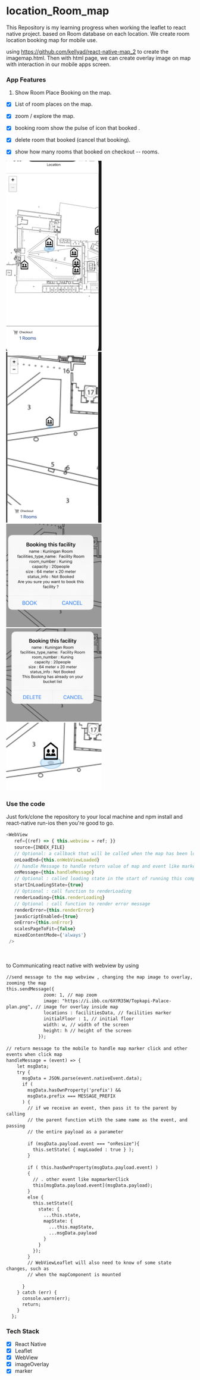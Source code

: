 # location_Room_map


This Repository is my learning progress when working the leaflet to react native project. based on Room database on each location. We create room location booking map for mobile use.

using https://github.com/kellyad/react-native-map_2 to create the imagemap.html. Then with html page, we can create overlay image on map with interaction in our mobile apps screen.

### App Features

1. Show Room Place Booking on the map.

 * [x] List of room places on the map.
 * [x] zoom / explore the map.
 * [x] booking room show the pulse of icon that booked .
 * [x] delete room that booked (cancel that booking).
 * [x] show how many rooms that booked on checkout -- rooms.
 
 
<img src="https://github.com/kellyad/location_Room_map/blob/master/screenShot/map.png"
width="256">&nbsp;&nbsp;&nbsp;
<img src="https://github.com/kellyad/location_Room_map/blob/master/screenShot/zoom_map.png"
width="256">&nbsp;&nbsp;&nbsp;
<img src="https://github.com/kellyad/location_Room_map/blob/master/screenShot/dialog_book.png"
width="256">&nbsp;&nbsp;&nbsp;
<img src="https://github.com/kellyad/location_Room_map/blob/master/screenShot/dialog_delete.png"
width="256">&nbsp;&nbsp;&nbsp;
<img src="https://github.com/kellyad/location_Room_map/blob/master/screenShot/booked_icon.png"
width="256">&nbsp;&nbsp;&nbsp;


 ### Use the code

 Just fork/clone the repository to your local machine and npm install and react-native run-ios then you're good to go.
 ```javascript
<WebView
    ref={(ref) => { this.webview = ref; }}
    source={INDEX_FILE}
    // Optional: a callback that will be called when the map has been loaded
    onLoadEnd={this.onWebViewLoaded}
    // handle Message to handle return value of map and event like marker click, map double click
    onMessage={this.handleMessage}
    // Optional : called loading state in the start of running this component
    startInLoadingState={true}
    // Optional : call function to renderLoading
    renderLoading={this.renderLoading}
    // Optional : call function to render error message
    renderError={this.renderError}
    javaScriptEnabled={true}
    onError={this.onError}
    scalesPageToFit={false}
    mixedContentMode={'always'}
  />
  
  
```
to Communicating react native with webview by using 
```
//send message to the map webview , changing the map image to overlay, zooming the map 
this.sendMessage({
              zoom: 1, // map zoom 
              image: "https://i.ibb.co/6XYR35W/Topkapi-Palace-plan.png", // image for overlay inside map
              locations : facilitiesData, // facilities marker
              initialFloor : 1, // initial floor
              width: w, // width of the screen 
              height: h // height of the screen 
            });
            
// return message to the mobile to handle map marker click and other events when click map
handleMessage = (event) => {
    let msgData;
    try {
      msgData = JSON.parse(event.nativeEvent.data);
      if (
        msgData.hasOwnProperty('prefix') &&
        msgData.prefix === MESSAGE_PREFIX
      ) {
        // if we receive an event, then pass it to the parent by calling
        // the parent function wtith the same name as the event, and passing
        // the entire payload as a parameter
        
        if (msgData.payload.event === "onResize"){
          this.setState( { mapLoaded : true } );
        }
        
        if ( this.hasOwnProperty(msgData.payload.event) )
        {  
          // . other event like mapmarkerClick
          this[msgData.payload.event](msgData.payload);
        }
        else {
          this.setState({
            state: {
              ...this.state,
              mapState: {
                ...this.mapState,
                ...msgData.payload
              }
            }
          });
        }
        // WebViewLeaflet will also need to know of some state changes, such as
        // when the mapComponent is mounted
        
      }
    } catch (err) {
      console.warn(err);
      return;
    }
  };
```


 ### Tech Stack

 * [x] React Native
 * [x] Leaflet
 * [x] WebView
 * [x] imageOverlay
 * [x] marker
